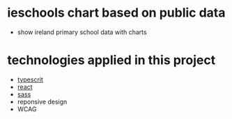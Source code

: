 # ieschools chart based on public data
- show ireland primary school data with charts
  
# technologies applied in this project
- [typescrit](https://www.typescriptlang.org/)
- [react](https://reactjs.org/)
- [sass](https://sass-lang.com/)
- reponsive design
- WCAG